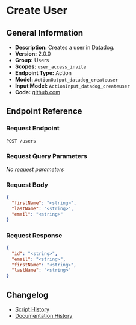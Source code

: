 <!-- BEGIN GENERATED CONTENT -->
# Create User

## General Information

- **Description:** Creates a user in Datadog.
- **Version:** 2.0.0
- **Group:** Users
- **Scopes:** `user_access_invite`
- **Endpoint Type:** Action
- **Model:** `ActionOutput_datadog_createuser`
- **Input Model:** `ActionInput_datadog_createuser`
- **Code:** [github.com](https://github.com/NangoHQ/integration-templates/tree/main/integrations/datadog/actions/create-user.ts)


## Endpoint Reference

### Request Endpoint

`POST /users`

### Request Query Parameters

_No request parameters_

### Request Body

```json
{
  "firstName": "<string>",
  "lastName": "<string>",
  "email": "<string>"
}
```

### Request Response

```json
{
  "id": "<string>",
  "email": "<string>",
  "firstName": "<string>",
  "lastName": "<string>"
}
```

## Changelog

- [Script History](https://github.com/NangoHQ/integration-templates/commits/main/integrations/datadog/actions/create-user.ts)
- [Documentation History](https://github.com/NangoHQ/integration-templates/commits/main/integrations/datadog/actions/create-user.md)

<!-- END  GENERATED CONTENT -->

